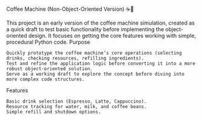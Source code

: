 Coffee Machine (Non-Object-Oriented Version) ☕🔧

This project is an early version of the coffee machine simulation, created as a quick draft to test basic functionality before implementing the object-oriented design. It focuses on getting the core features working with simple, procedural Python code.
Purpose

    Quickly prototype the coffee machine’s core operations (selecting drinks, checking resources, refilling ingredients).
    Test and refine the application logic before converting it into a more robust object-oriented solution.
    Serve as a working draft to explore the concept before diving into more complex code structures.

Features

    Basic drink selection (Espresso, Latte, Cappuccino).
    Resource tracking for water, milk, and coffee beans.
    Simple refill and shutdown options.
